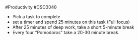 #Productivity #CSC3040 

- Pick a task to complete 
- set a timer and spend 25 minutes on this task (Full focus) 
- After 25 minutes of deep work, take a short 5-minute break 
- Every four "Pomodoros" take a 20-30 minute break.  
